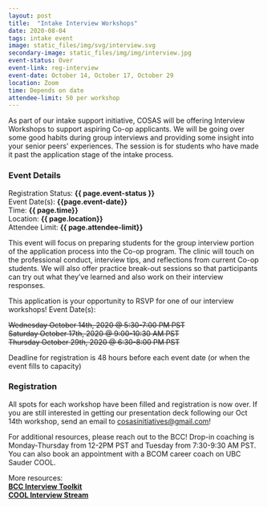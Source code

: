```yaml
---
layout: post
title:  "Intake Interview Workshops"
date: 2020-08-04
tags: intake event
image: static_files/img/svg/interview.svg
secondary-image: static_files/img/img/interview.jpg
event-status: Over
event-link: reg-interview
event-date: October 14, October 17, October 29
location: Zoom
time: Depends on date
attendee-limit: 50 per workshop
---
```

As part of our intake support initiative, COSAS will be offering Interview Workshops to support aspiring Co-op applicants. We will be going over some good habits during group interviews and providing some insight into your senior peers' experiences. The session is for students who have made it past the application stage of the intake process. 


### Event Details

Registration Status: **{{ page.event-status }}**  
Event Date(s): **{{page.event-date}}**  
Time: **{{ page.time}}**  
Location: **{{ page.location}}**   
Attendee Limit: **{{ page.attendee-limit}}**  

This event will focus on preparing students for the group interview portion of the application process into the Co-op program. The clinic will touch on the professional conduct, interview tips, and reflections from current Co-op students. We will also offer practice break-out sessions so that participants can try out what they’ve learned and also work on their interview responses. 

This application is your opportunity to RSVP for one of our interview workshops!
Event Date(s): 

~~Wednesday October 14th, 2020 @ 5:30-7:00 PM PST~~  
~~Saturday October 17th, 2020 @ 9:00-10:30 AM PST~~  
~~Thursday October 29th, 2020 @ 6:30-8:00 PM PST~~  

Deadline for registration is 48 hours before each event date (or when the event fills to capacity)

### Registration

All spots for each workshop have been filled and registration is now over. If you are still interested in getting our presentation deck following our Oct 14th workshop, send an email to cosasinitiatives@gmail.com!
 
For additional resources, please reach out to the BCC! Drop-in coaching is Monday-Thursday from 12-2PM PST and Tuesday from 7:30-9:30 AM PST. You can also book an appointment with a BCOM career coach on UBC Sauder COOL. 

More resources:  
**[BCC Interview Toolkit](https://mybcom.sauder.ubc.ca/career-experience/career-toolkits/interview-skills-toolkit)**  
**[COOL Interview Stream](https://mybcom.sauder.ubc.ca/career-experience/career-resources/interviewstream)** 
